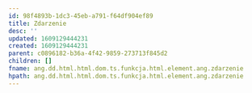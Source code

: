 ```yaml
---
id: 98f4893b-1dc3-45eb-a791-f64df904ef89
title: Zdarzenie
desc: ''
updated: 1609129444231
created: 1609129444231
parent: c0896182-b36a-4f42-9859-273713f845d2
children: []
fname: ang.dd.html.html.dom.ts.funkcja.html.element.ang.zdarzenie
hpath: ang.dd.html.html.dom.ts.funkcja.html.element.ang.zdarzenie
---
```



